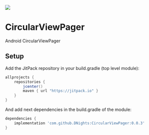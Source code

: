 [![](https://jitpack.io/v/DNights/CircularViewPager.svg)](https://jitpack.io/#DNights/CircularViewPager)


# CircularViewPager
Android CircularViewPager


## Setup
Add the JitPack repository in your build.gradle (top level module):
```gradle
allprojects {
    repositories {
        jcenter()
        maven { url "https://jitpack.io" }
    }
}
```

And add next dependencies in the build.gradle of the module:
```gradle
dependencies {
    implementation 'com.github.DNights:CircularViewPager:0.0.3'
}
```


